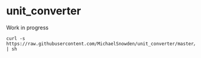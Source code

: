 # unit_converter
Work in progress
```
curl -s https://raw.githubusercontent.com/MichaelSnowden/unit_converter/master/install.sh | sh
```
